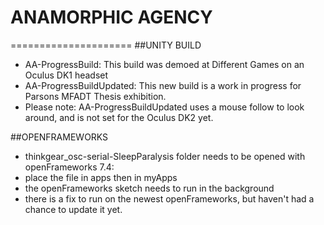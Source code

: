 # ANAMORPHIC AGENCY
=====================
##UNITY BUILD
* AA-ProgressBuild: This build was demoed at Different Games on an Oculus DK1 headset
* AA-ProgressBuildUpdated: This new build is a work in progress for Parsons MFADT Thesis exhibition.
* Please note: AA-ProgressBuildUpdated uses a mouse follow to look around, and is not set for the Oculus DK2 yet.

##OPENFRAMEWORKS
* thinkgear_osc-serial-SleepParalysis folder needs to be opened with openFrameworks 7.4:
* place the file in apps then in myApps
* the openFrameworks sketch needs to run in the background
* there is a fix to run on the newest openFrameworks, but haven't had a chance to update it yet.
